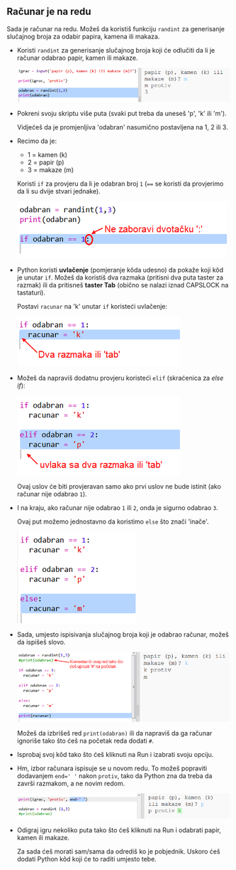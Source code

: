 ## Računar je na redu

Sada je računar na redu. Možeš da koristiš funkciju `randint` za generisanje slučajnog broja za odabir papira, kamena ili makaza.

+ Koristi `randint` za generisanje slučajnog broja koji će odlučiti da li je računar odabrao papir, kamen ili makaze.
    
    ![screenshot](images/rps-randint.png)

+ Pokreni svoju skriptu više puta (svaki put treba da uneseš 'p', 'k' ili 'm').
    
    Vidjećeš da je promjenljiva 'odabran' nasumično postavljena na 1, 2 ili 3.

+ Recimo da je:
    
    + 1 = kamen (k)
    + 2 = papir (p)
    + 3 = makaze (m)
    
    Koristi `if` za provjeru da li je odabran broj `1` (`==` se koristi da provjerimo da li su dvije stvari jednake).
    
    ![screenshot](images/rps-if-1.png)

+ Python koristi **uvlačenje** (pomjeranje kôda udesno) da pokaže koji kôd je unutar `if`. Možeš da koristiš dva razmaka (pritisni dva puta taster za razmak) ili da pritisneš **taster Tab** (obično se nalazi iznad CAPSLOCK na tastaturi).
    
    Postavi `racunar` na 'k' unutar `if` koristeći uvlačenje:
    
    ![screenshot](images/rps-indent.png)

+ Možeš da napraviš dodatnu provjeru koristeći `elif` (skraćenica za *else if*):
    
    ![screenshot](images/rps-elif-2.png)
    
    Ovaj uslov će biti provjeravan samo ako prvi uslov ne bude istinit (ako računar nije odabrao `1`).

+ I na kraju, ako računar nije odabrao `1` ili `2`, onda je sigurno odabrao `3`.
    
    Ovaj put možemo jednostavno da koristimo `else` što znači 'inače'.
    
    ![screenshot](images/rps-else-3.png)

+ Sada, umjesto ispisivanja slučajnog broja koji je odabrao računar, možeš da ispišeš slovo.
    
    ![screenshot](images/rps-print-computer.png)
    
    Možeš da izbrišeš red `print(odabran)` ili da napraviš da ga računar ignoriše tako što ćeš na početak reda dodati `#`.

+ Isprobaj svoj kôd tako što ćeš kliknuti na Run i izabrati svoju opciju.

+ Hm, izbor računara ispisuje se u novom redu. To možeš popraviti dodavanjem `end=' '` nakon `protiv`, tako da Python zna da treba da završi razmakom, a ne novim redom.
    
    ![screenshot](images/rps-same-line.png)

+ Odigraj igru nekoliko puta tako što ćeš kliknuti na Run i odabrati papir, kamen ili makaze.
    
    Za sada ćeš morati sam/sama da odrediš ko je pobjednik. Uskoro ćeš dodati Python kôd koji će to raditi umjesto tebe.
